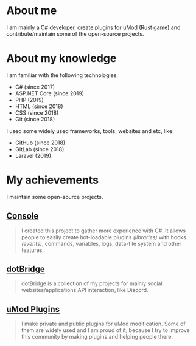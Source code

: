 # About me

I am mainly a C# developer, create plugins for uMod (Rust game) and contribute/maintain some of the open-source projects.

# About my knowledge

I am familiar with the following technologies:

* C# (since 2017)
* ASP.NET Core (since 2019)
* PHP (2019)
* HTML (since 2018)
* CSS (since 2018)
* Git (since 2018)

I used some widely used frameworks, tools, websites and etc, like:

* GitHub (since 2018)
* GitLab (since 2018)
* Laravel (2019)

# My achievements

I maintain some open-source projects.

## [Console](https://github.com/TheConsole/Console)

> I created this project to gather more experience with C#. It allows people to easily create hot-loadable plugins *(libraries)* with hooks *(events)*, commands, variables, logs, data-file system and other features.

## [dotBridge](https://github.com/dotbridge/)

> dotBridge is a collection of my projects for mainly social websites/applications API interaction, like Discord.

## [uMod Plugins](https://github.com/IvMisticos/uModPlugins)

> I make private and public plugins for uMod modification. Some of them are widely used and I am proud of it, because I try to improve this community by making plugins and helping people there.

[comment]: <> (Thanks to Calytic and Ryan)